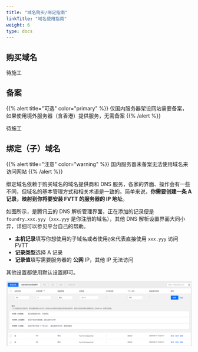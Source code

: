 ```yaml
---
title: "域名购买/绑定指南"
linkTitle: "域名使用指南"
weight: 6
type: docs
---
```


## 购买域名
待施工

## 备案

{{% alert title="可选" color="primary" %}}
仅国内服务器架设网站需要备案，如果使用境外服务器（含香港）提供服务，无需备案
{{% /alert %}}

待施工


## 绑定（子）域名

{{% alert title="注意" color="warning" %}}
国内服务器未备案无法使用域名来访问网站
{{% /alert %}}

绑定域名依赖于购买域名的域名提供商和 DNS 服务，各家的界面、操作会有一些不同，但域名的基本管理方式和相关术语是一致的。简单来说，**你需要创建一条 A 记录，映射到你将要安装 FVTT 的服务器的 IP 地址**。

如图所示，是腾讯云的 DNS 解析管理界面，正在添加的记录便是 `foundry.xxx.yyy`（`xxx.yyy` 是你注册的域名），其他 DNS 解析设置界面大同小异，详细可以参见平台自己的帮助。

- **主机记录**填写你想使用的子域名或者使用`@`来代表直接使用 `xxx.yyy` 访问 FVTT
- **记录类型**选择 A 记录
- **记录值**填写需要服务器的 **公网** IP，其他 IP 无法访问

其他设置都使用默认设置即可。

![](/images/deployment/domain-name.png)
